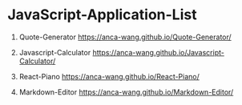 # JavaScript-Application-List

1. Quote-Generator
https://anca-wang.github.io/Quote-Generator/

2. Javascript-Calculator
https://anca-wang.github.io/Javascript-Calculator/


3. React-Piano
https://anca-wang.github.io/React-Piano/

4. Markdown-Editor
https://anca-wang.github.io/Markdown-Editor/
